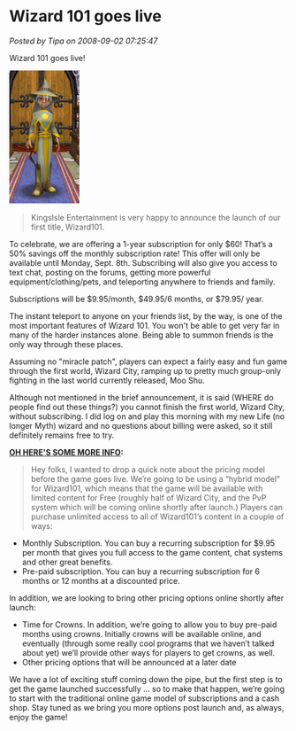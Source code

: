 # Wizard 101 goes live

*Posted by Tipa on 2008-09-02 07:25:47*

Wizard 101 goes live!

![](../uploads/2008/09/wizardgraphicalclient-2008-09-02-07-10-47-94.jpg "wizardgraphicalclient-2008-09-02-07-10-47-94")
> KingsIsle Entertainment is very happy to announce the launch of our first title, Wizard101.

To celebrate, we are offering a 1-year subscription for only $60! That’s a 50% savings off the monthly subscription rate! This offer will only be available until Monday, Sept. 8th. Subscribing will also give you access to text chat, posting on the forums, getting more powerful equipment/clothing/pets, and teleporting anywhere to friends and family.

Subscriptions will be $9.95/month, $49.95/6 months, or $79.95/ year.




The instant teleport to anyone on your friends list, by the way, is one of the most important features of Wizard 101. You won't be able to get very far in many of the harder instances alone. Being able to summon friends is the only way through these places.

Assuming no "miracle patch", players can expect a fairly easy and fun game through the first world, Wizard City, ramping up to pretty much group-only fighting in the last world currently released, Moo Shu.

Although not mentioned in the brief announcement, it is said (WHERE do people find out these things?) you cannot finish the first world, Wizard City, without subscribing. I did log on and play this morning with my new Life (no longer Myth) wizard and no questions about billing were asked, so it still definitely remains free to try.

**[OH HERE'S SOME MORE INFO](https://www.wizard101.com/site/posts/list/1761.ftl):**


> Hey folks, I wanted to drop a quick note about the pricing model before the game goes live. We’re going to be using a “hybrid model” for Wizard101, which means that the game will be available with limited content for Free (roughly half of Wizard City, and the PvP system which will be coming online shortly after launch.) Players can purchase unlimited access to all of Wizard101’s content in a couple of ways:

- Monthly Subscription. You can buy a recurring subscription for $9.95 per month that gives you full access to the game content, chat systems and other great benefits.
- Pre-paid subscription. You can buy a recurring subscription for 6 months or 12 months at a discounted price.

In addition, we are looking to bring other pricing options online shortly after launch:

- Time for Crowns. In addition, we’re going to allow you to buy pre-paid months using crowns. Initially crowns will be available online, and eventually (through some really cool programs that we haven’t talked about yet) we’ll provide other ways for players to get crowns, as well.
- Other pricing options that will be announced at a later date

We have a lot of exciting stuff coming down the pipe, but the first step is to get the game launched successfully … so to make that happen, we’re going to start with the traditional online game model of subscriptions and a cash shop. Stay tuned as we bring you more options post launch and, as always, enjoy the game! 





